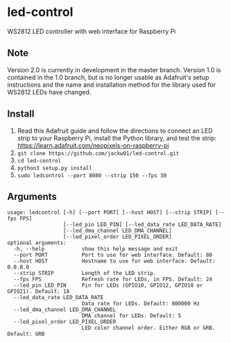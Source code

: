 # led-control
WS2812 LED controller with web interface for Raspberry Pi

## Note
Version 2.0 is currently in development in the master branch. Version 1.0 is contained in the 1.0 branch, but is no longer usable as Adafruit's setup instructions and the name and installation method for the library used for WS2812 LEDs have changed.

## Install
1. Read this Adafruit guide and follow the directions to connect an LED strip to your Raspberry Pi, install the Python library, and test the strip: https://learn.adafruit.com/neopixels-on-raspberry-pi
2. `git clone https://github.com/jackw01/led-control.git`
3. `cd led-control`
4. `python3 setup.py install`
5. `sudo ledcontrol --port 8080 --strip 150 --fps 30`

## Arguments
```
usage: ledcontrol [-h] [--port PORT] [--host HOST] [--strip STRIP] [--fps FPS]
                  [--led_pin LED_PIN] [--led_data_rate LED_DATA_RATE]
                  [--led_dma_channel LED_DMA_CHANNEL]
                  [--led_pixel_order LED_PIXEL_ORDER]
optional arguments:
  -h, --help            show this help message and exit
  --port PORT           Port to use for web interface. Default: 80
  --host HOST           Hostname to use for web interface. Default: 0.0.0.0
  --strip STRIP         Length of the LED strip.
  --fps FPS             Refresh rate for LEDs, in FPS. Default: 24
  --led_pin LED_PIN     Pin for LEDs (GPIO10, GPIO12, GPIO18 or GPIO21). Default: 18
  --led_data_rate LED_DATA_RATE
                        Data rate for LEDs. Default: 800000 Hz
  --led_dma_channel LED_DMA_CHANNEL
                        DMA channel for LEDs. Default: 5
  --led_pixel_order LED_PIXEL_ORDER
                        LED color channel order. Either RGB or GRB. Default: GRB
```
